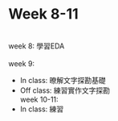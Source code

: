 # Week 8-11
\
week 8: 學習EDA \
\
week 9:
  * In class: 暸解文字探勘基礎
  * Off class: 練習實作文字探勘
\
week 10-11:
* In class: 練習
